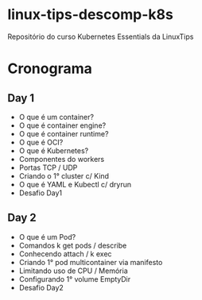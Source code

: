 # linux-tips-descomp-k8s
Repositório do curso Kubernetes Essentials da LinuxTips
#
# Cronograma
## Day 1
- O que é um container?
- O que é container engine?
- O que é container runtime?
- O que é OCI?
- O que é Kubernetes?
- Componentes do workers
- Portas TCP / UDP
- Criando o 1° cluster c/ Kind
- O que é YAML e Kubectl c/ dryrun
- Desafio Day1

## Day 2
- O que é um Pod?
- Comandos k get pods / describe
- Conhecendo attach / k exec
- Criando 1° pod multicontainer via manifesto
- Limitando uso de CPU / Memória
- Configurando 1° volume EmptyDir
- Desafio Day2